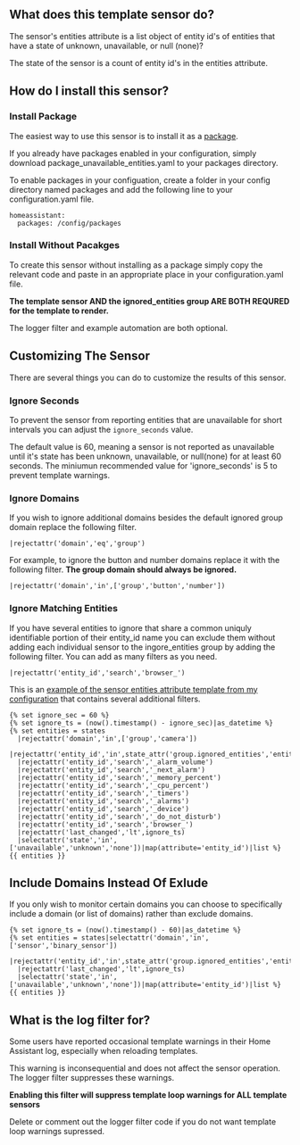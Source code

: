 ## What does this template sensor do?
The sensor's entities attribute is a list object of entity id's of entities that have a state of unknown, unavailable, or null (none)?

The state of the sensor is a count of entity id's in the entities attribute.
## How do I install this sensor?
### Install Package
The easiest way to use this sensor is to install it as a [package](https://www.home-assistant.io/docs/configuration/packages/).

If you already have packages enabled in your configuration, simply download package_unavailable_entities.yaml to your packages directory.

To enable packages in your configuation, create a folder in your config directory named packages and add the following line to your configuration.yaml file.

    homeassistant:
      packages: /config/packages
### Install Without Pacakges
To create this sensor without installing as a package simply copy the relevant code and paste in an appropriate place in your configuration.yaml file.

**The template sensor AND the ignored_entities group ARE BOTH REQURED for the template to render.**

The logger filter and example automation are both optional.
## Customizing The Sensor
There are several things you can do to customize the results of this sensor.
### Ignore Seconds
To prevent the sensor from reporting entities that are unavailable for short intervals you can adjust the `ignore_seconds` value.

The default value is 60, meaning a sensor is not reported as unavailable until it's state has been unknown, unavailable, or null(none) for at least 60 seconds.
The miniumun recommended value for 'ignore_seconds' is 5 to prevent template warnings.
### Ignore Domains
If you wish to ignore additional domains besides the default ignored group domain replace the following filter.

    |rejectattr('domain','eq','group')
For example, to ignore the button and number domains replace it with the following filter. **The group domain should always be ignored.**

    |rejectattr('domain','in',['group','button','number'])
### Ignore Matching Entities
If you have several entities to ignore that share a common uniquly identifiable portion of their entity_id name you can exclude them without adding each individual sensor
to the ingore_entities group by adding the following filter.  You can add as many filters as you need.

    |rejectattr('entity_id','search','browser_')

This is an [example of the sensor entities attribute template from my configuration](https://github.com/jazzyisj/home-assistant-config/blob/master/packages/hass/package_unavailable_entities.yaml) that contains several additional filters.

    {% set ignore_sec = 60 %}
    {% set ignore_ts = (now().timestamp() - ignore_sec)|as_datetime %}
    {% set entities = states
      |rejectattr('domain','in',['group','camera'])
      |rejectattr('entity_id','in',state_attr('group.ignored_entities','entity_id'))
      |rejectattr('entity_id','search','_alarm_volume')
      |rejectattr('entity_id','search','_next_alarm')
      |rejectattr('entity_id','search','_memory_percent')
      |rejectattr('entity_id','search','_cpu_percent')
      |rejectattr('entity_id','search','_timers')
      |rejectattr('entity_id','search','_alarms')
      |rejectattr('entity_id','search','_device')
      |rejectattr('entity_id','search','_do_not_disturb')
      |rejectattr('entity_id','search','browser_')
      |rejectattr('last_changed','lt',ignore_ts)
      |selectattr('state','in',['unavailable','unknown','none'])|map(attribute='entity_id')|list %}
    {{ entities }}

## Include Domains Instead Of Exlude
If you only wish to monitor certain domains you can choose to specifically include a domain (or list of domains) rather than exclude domains.

    {% set ignore_ts = (now().timestamp() - 60)|as_datetime %}
    {% set entities = states|selectattr('domain','in',['sensor','binary_sensor'])
      |rejectattr('entity_id','in',state_attr('group.ignored_entities','entity_id'))
      |rejectattr('last_changed','lt',ignore_ts)
      |selectattr('state','in',['unavailable','unknown','none'])|map(attribute='entity_id')|list %}
    {{ entities }}

## What is the log filter for?
Some users have reported occasional template warnings in their Home Assistant log, especially when reloading templates.

This warning is inconsequential and does not affect the sensor operation.  The logger filter suppresses these warnings.

**Enabling this filter will suppress template loop warnings for ALL template sensors**

Delete or comment out the logger filter code if you do not want template loop warnings supressed.
